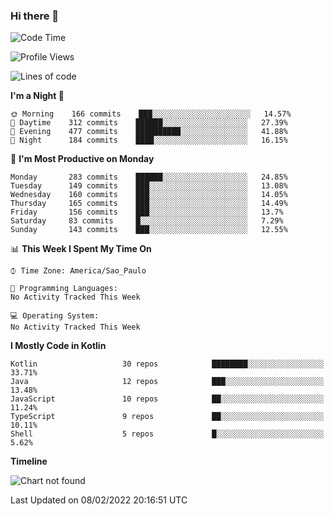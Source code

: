 ### Hi there 👋

<!--
**fernandonogueira/fernandonogueira** is a ✨ _special_ ✨ repository because its `README.md` (this file) appears on your GitHub profile.

Here are some ideas to get you started:

- 🔭 I’m currently working on ...
- 🌱 I’m currently learning ...
- 👯 I’m looking to collaborate on ...
- 🤔 I’m looking for help with ...
- 💬 Ask me about ...
- 📫 How to reach me: ...
- 😄 Pronouns: ...
- ⚡ Fun fact: ...
-->

<!--START_SECTION:waka-->
![Code Time](http://img.shields.io/badge/Code%20Time-1%2C196%20hrs%2017%20mins-blue)

![Profile Views](http://img.shields.io/badge/Profile%20Views-0-blue)

![Lines of code](https://img.shields.io/badge/From%20Hello%20World%20I%27ve%20Written-354%20Thousand%20lines%20of%20code-blue)

**I'm a Night 🦉** 

```text
🌞 Morning    166 commits    ███░░░░░░░░░░░░░░░░░░░░░░   14.57% 
🌆 Daytime    312 commits    ██████░░░░░░░░░░░░░░░░░░░   27.39% 
🌃 Evening    477 commits    ██████████░░░░░░░░░░░░░░░   41.88% 
🌙 Night      184 commits    ████░░░░░░░░░░░░░░░░░░░░░   16.15%

```
📅 **I'm Most Productive on Monday** 

```text
Monday       283 commits    ██████░░░░░░░░░░░░░░░░░░░   24.85% 
Tuesday      149 commits    ███░░░░░░░░░░░░░░░░░░░░░░   13.08% 
Wednesday    160 commits    ███░░░░░░░░░░░░░░░░░░░░░░   14.05% 
Thursday     165 commits    ███░░░░░░░░░░░░░░░░░░░░░░   14.49% 
Friday       156 commits    ███░░░░░░░░░░░░░░░░░░░░░░   13.7% 
Saturday     83 commits     █░░░░░░░░░░░░░░░░░░░░░░░░   7.29% 
Sunday       143 commits    ███░░░░░░░░░░░░░░░░░░░░░░   12.55%

```


📊 **This Week I Spent My Time On** 

```text
⌚︎ Time Zone: America/Sao_Paulo

💬 Programming Languages: 
No Activity Tracked This Week

💻 Operating System: 
No Activity Tracked This Week

```

**I Mostly Code in Kotlin** 

```text
Kotlin                   30 repos            ████████░░░░░░░░░░░░░░░░░   33.71% 
Java                     12 repos            ███░░░░░░░░░░░░░░░░░░░░░░   13.48% 
JavaScript               10 repos            ██░░░░░░░░░░░░░░░░░░░░░░░   11.24% 
TypeScript               9 repos             ██░░░░░░░░░░░░░░░░░░░░░░░   10.11% 
Shell                    5 repos             █░░░░░░░░░░░░░░░░░░░░░░░░   5.62%

```


**Timeline**

![Chart not found](https://raw.githubusercontent.com/fernandonogueira/fernandonogueira/master/charts/bar_graph.png) 


 Last Updated on 08/02/2022 20:16:51 UTC
<!--END_SECTION:waka-->
